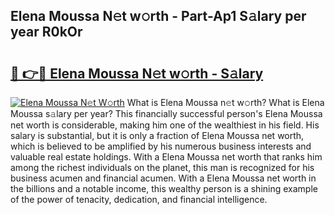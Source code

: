 ## Elena Moussa N𝚎t w𝚘rth - Part-Ap1 S𝚊lary per year R0kOr

# <h2><a href="http://gc47vbl.nevu.top/?p=Elena+Moussa">🔗 👉🔴 Elena Moussa N𝚎t w𝚘rth - S𝚊lary</a></h2>

[![Elena Moussa N𝚎t W𝚘rth](https://i.imgur.com/Oavwk0R.jpeg)](http://gc47vbl.nevu.top/?p=Elena+Moussa)
What is Elena Moussa n𝚎t w𝚘rth? What is Elena Moussa s𝚊lary per year?
This financially successful person's Elena Moussa net worth is considerable, making him one of the wealthiest in his field. His salary is substantial, but it is only a fraction of Elena Moussa net worth, which is believed to be amplified by his numerous business interests and valuable real estate holdings. With a Elena Moussa net worth that ranks him among the richest individuals on the planet, this man is recognized for his business acumen and financial acumen. With a Elena Moussa net worth in the billions and a notable income, this wealthy person is a shining example of the power of tenacity, dedication, and financial intelligence.
